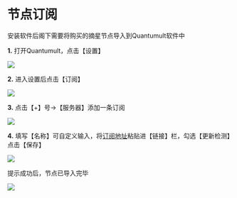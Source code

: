 # 节点订阅

安装软件后阁下需要将购买的摘星节点导入到Quantumult软件中

**1.** 打开Quantumult，点击【设置】

![](../../../.gitbook/assets/image%20%2818%29.png)

**2.** 进入设置后点击【订阅】

![](../../../.gitbook/assets/image%20%2848%29.png)

**3.** 点击【+】号-&gt;【服务器】添加一条订阅

![](../../../.gitbook/assets/image%20%2810%29.png)

**4.** 填写【名称】可自定义输入，将[订阅地址](http://wiki.fastssr.tw/#/other?id=%e8%ae%a2%e9%98%85%e5%9c%b0%e5%9d%80)粘贴进【链接】栏，勾选【更新检测】点击【保存】

![](../../../.gitbook/assets/image%20%282%29.png)

提示成功后，节点已导入完毕

![](../../../.gitbook/assets/image%20%283%29.png)

